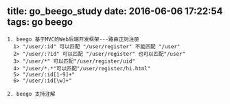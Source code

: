 title: go_beego_study
date: 2016-06-06 17:22:54
tags: go beego
---
```
1. beego 基于MVC的Web后端开发框架---路由正则注册
  1> "/user/:id" 可以匹配 "/user/register" 不能匹配 "/user"
  2> "/user/:?id" 可以匹配 "/user/register" 也可以匹配"/user"
  3> "/user/*" 可以匹配"/user/register/uid"
  4> "/user/*.*"可以匹配"/user/register/hi.html"
  5> "/user/:id[1-9]+"
  6> "/user/:id[\w]+"
```
```
2. beego 支持注解
```
